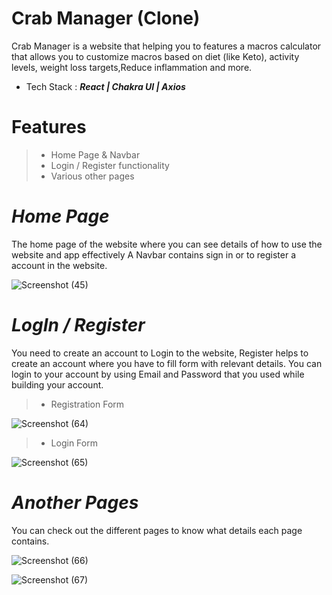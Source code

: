 # Crab Manager (Clone)
Crab Manager is a website that helping you to features a macros calculator that allows you to customize macros based on diet (like Keto), activity levels, weight loss targets,Reduce inflammation and more. 

- Tech Stack :
***React | Chakra UI | Axios***

Features
=======

>- Home Page & Navbar
>- Login / Register functionality
>- Various other pages

***Home Page***
==============

The home page of the website where you can see details of how to use the website and app effectively 
A Navbar contains sign in or to register a account in the website.

![Screenshot (45)](https://user-images.githubusercontent.com/103952018/191337113-91ebc584-d491-42ec-a9a8-9cd8c021dd9d.png)


***LogIn / Register***
======
You need to create an account to Login to the website, Register helps to create an account where you have to fill form with relevant details.
You can login to your account by using Email and Password that you used while building your account.

>- Registration Form

![Screenshot (64)](https://user-images.githubusercontent.com/103952018/191337890-77d140b4-886c-44eb-9e85-498a68dbca83.png)

>- Login Form

​![Screenshot (65)](https://user-images.githubusercontent.com/103952018/191337793-02a668b3-5a1e-4047-9ae5-85a812695483.png)


***Another Pages***
======
You can check out the different pages to know what details each page contains.

![Screenshot (66)](https://user-images.githubusercontent.com/103952018/191338509-2664cd46-24b6-4d2d-af56-15bcf224bc31.png)

![Screenshot (67)](https://user-images.githubusercontent.com/103952018/191338566-5f958044-1eb7-4665-a38b-c67836767e00.png)
